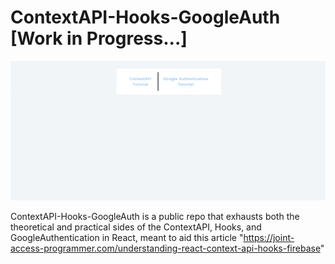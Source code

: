 # ContextAPI-Hooks-GoogleAuth [Work in Progress...]

![demo](https://github.com/PiusLucky/ContextAPI-Hooks-GoogleAuth/blob/main/src/assets/full_app.gif?raw=true)


ContextAPI-Hooks-GoogleAuth is a public repo that exhausts both the theoretical and practical sides of the ContextAPI, Hooks, and GoogleAuthentication in React, meant to aid this article "https://joint-access-programmer.com/understanding-react-context-api-hooks-firebase"
